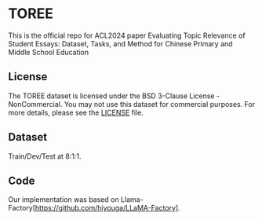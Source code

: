 # TOREE
This is the official repo for ACL2024 paper Evaluating Topic Relevance of Student Essays: Dataset, Tasks, and Method for Chinese Primary and Middle School Education




## License

The TOREE dataset is licensed under the BSD 3-Clause License - NonCommercial. You may not use this dataset for commercial purposes. For more details, please see the [LICENSE](./LICENSE) file.


## Dataset
Train/Dev/Test at 8:1:1. 


## Code
Our implementation was based on Llama-Factory[https://github.com/hiyouga/LLaMA-Factory].  
